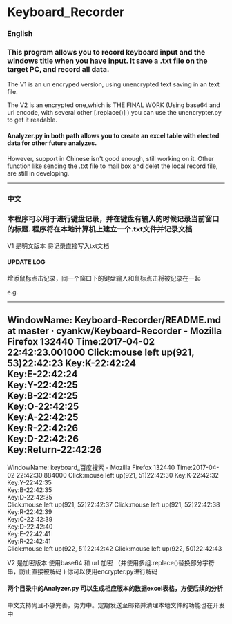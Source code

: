# Keyboard_Recorder 
### English 
### This program allows you to  record keyboard input and the windows title when you have input. It save a .txt file on the target PC, and record all data. 
 The V1 is an un encryped version, using unencrypted text saving in an text file. 
 
 The V2 is an encrypted one,which is THE FINAL WORK (Using base64 and url encode, with several other [.replace()] ) you can use the unencrypter.py to get it readable.
#### Analyzer.py in both path allows you to create an excel table with elected data for other future analyzes.
 However, support in Chinese isn't good enough, still working on it. Other function like sending the .txt file to mail box and delet the local record file, are still in developing. 
 
 ---
### 中文 
### 本程序可以用于进行键盘记录，并在键盘有输入的时候记录当前窗口的标题. 程序将在本地计算机上建立一个.txt文件并记录文档
 V1 是明文版本 将记录直接写入txt文档
#### UPDATE LOG
 增添鼠标点击记录，同一个窗口下的键盘输入和鼠标点击将被记录在一起
 
e.g.

---------
WindowName: Keyboard-Recorder/README.md at master · cyankw/Keyboard-Recorder - Mozilla Firefox 132440
Time:2017-04-02 22:42:23.001000
        Click:mouse left up(921, 53)22:42:23
     Key:K-22:42:24  
     Key:E-22:42:24  
     Key:Y-22:42:25  
     Key:B-22:42:25  
     Key:O-22:42:25  
     Key:A-22:42:25  
     Key:R-22:42:26  
     Key:D-22:42:26  
     Key:Return-22:42:26  
---------
WindowName: keyboard_百度搜索 - Mozilla Firefox 132440
Time:2017-04-02 22:42:30.884000
        Click:mouse left up(921, 51)22:42:30
     Key:K-22:42:32  
     Key:Y-22:42:35  
     Key:B-22:42:35  
     Key:D-22:42:35  
        Click:mouse left up(921, 52)22:42:37
        Click:mouse left up(921, 52)22:42:38
     Key:R-22:42:39  
     Key:C-22:42:39  
     Key:D-22:42:40  
     Key:E-22:42:41  
     Key:R-22:42:41  
        Click:mouse left up(922, 51)22:42:42
        Click:mouse left up(922, 50)22:42:43


 V2 是加密版本 使用base64 和 url 加密 （并使用多组.replace()替换部分字符串，防止直接被解码 ) 你可以使用encrypter.py进行解码
#### 两个目录中的Analyzer.py 可以生成相应版本的数据excel表格，方便后续的分析
 中文支持尚且不够完善，努力中。定期发送至邮箱并清理本地文件的功能也在开发中
